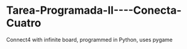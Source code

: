 # Tarea-Programada-II----Conecta-Cuatro
Connect4 with infinite board, programmed in Python, uses pygame

